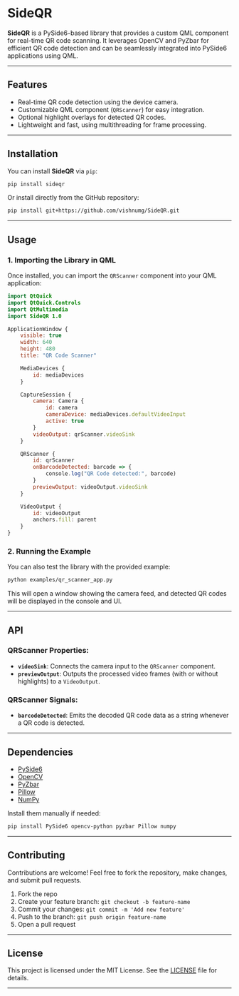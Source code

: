 # SideQR

**SideQR** is a PySide6-based library that provides a custom QML component for real-time QR code scanning. It leverages OpenCV and PyZbar for efficient QR code detection and can be seamlessly integrated into PySide6 applications using QML.

---

## Features

- Real-time QR code detection using the device camera.
- Customizable QML component (`QRScanner`) for easy integration.
- Optional highlight overlays for detected QR codes.
- Lightweight and fast, using multithreading for frame processing.

---

## Installation

You can install **SideQR** via `pip`:

```bash
pip install sideqr
```

Or install directly from the GitHub repository:

```bash
pip install git+https://github.com/vishnumg/SideQR.git
```

---

## Usage

### **1. Importing the Library in QML**

Once installed, you can import the `QRScanner` component into your QML application:

```qml
import QtQuick
import QtQuick.Controls
import QtMultimedia
import SideQR 1.0

ApplicationWindow {
    visible: true
    width: 640
    height: 480
    title: "QR Code Scanner"

    MediaDevices {
        id: mediaDevices
    }

    CaptureSession {
        camera: Camera {
            id: camera
            cameraDevice: mediaDevices.defaultVideoInput
            active: true
        }
        videoOutput: qrScanner.videoSink
    }

    QRScanner {
        id: qrScanner
        onBarcodeDetected: barcode => {
            console.log("QR Code detected:", barcode)
        }
        previewOutput: videoOutput.videoSink
    }

    VideoOutput {
        id: videoOutput
        anchors.fill: parent
    }
}
```

### **2. Running the Example**

You can also test the library with the provided example:

```bash
python examples/qr_scanner_app.py
```

This will open a window showing the camera feed, and detected QR codes will be displayed in the console and UI.

---

## API

### **QRScanner Properties:**

- **`videoSink`**: Connects the camera input to the `QRScanner` component.
- **`previewOutput`**: Outputs the processed video frames (with or without highlights) to a `VideoOutput`.

### **QRScanner Signals:**

- **`barcodeDetected`**: Emits the decoded QR code data as a string whenever a QR code is detected.

---

## Dependencies

- [PySide6](https://pypi.org/project/PySide6/)
- [OpenCV](https://pypi.org/project/opencv-python/)
- [PyZbar](https://pypi.org/project/pyzbar/)
- [Pillow](https://pypi.org/project/Pillow/)
- [NumPy](https://pypi.org/project/numpy/)

Install them manually if needed:

```bash
pip install PySide6 opencv-python pyzbar Pillow numpy
```

---

## Contributing

Contributions are welcome! Feel free to fork the repository, make changes, and submit pull requests.

1. Fork the repo
2. Create your feature branch: `git checkout -b feature-name`
3. Commit your changes: `git commit -m 'Add new feature'`
4. Push to the branch: `git push origin feature-name`
5. Open a pull request

---

## License

This project is licensed under the MIT License. See the [LICENSE](LICENSE) file for details.

---
